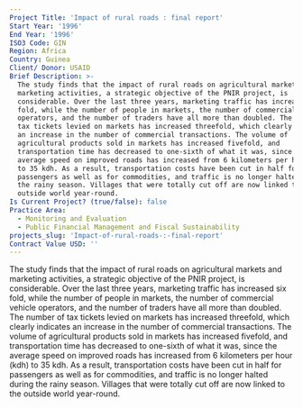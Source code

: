 ```yaml
---
Project Title: 'Impact of rural roads : final report'
Start Year: '1996'
End Year: '1996'
ISO3 Code: GIN
Region: Africa
Country: Guinea
Client/ Donor: USAID
Brief Description: >-
  The study finds that the impact of rural roads on agricultural markets and
  marketing activities, a strategic objective of the PNIR project, is
  considerable. Over the last three years, marketing traffic has increased six
  fold, while the number of people in markets, the number of commercial vehicle
  operators, and the number of traders have all more than doubled. The number of
  tax tickets levied on markets has increased threefold, which clearly indicates
  an increase in the number of commercial transactions. The volume of
  agricultural products sold in markets has increased fivefold, and
  transportation time has decreased to one-sixth of what it was, since the
  average speed on improved roads has increased from 6 kilometers per hour (kdh)
  to 35 kdh. As a result, transportation costs have been cut in half for
  passengers as well as for commodities, and traffic is no longer halted during
  the rainy season. Villages that were totally cut off are now linked to the
  outside world year-round.
Is Current Project? (true/false): false
Practice Area:
  - Monitoring and Evaluation
  - Public Financial Management and Fiscal Sustainability
projects_slug: 'Impact-of-rural-roads-:-final-report'
Contract Value USD: ''
---
```

The study finds that the impact of rural roads on agricultural markets and marketing activities, a strategic objective of the PNIR project, is considerable. Over the last three years, marketing traffic has increased six fold, while the number of people in markets, the number of commercial vehicle operators, and the number of traders have all more than doubled. The number of tax tickets levied on markets has increased threefold, which clearly indicates an increase in the number of commercial transactions. The volume of agricultural products sold in markets has increased fivefold, and transportation time has decreased to one-sixth of what it was, since the average speed on improved roads has increased from 6 kilometers per hour (kdh) to 35 kdh. As a result, transportation costs have been cut in half for passengers as well as for commodities, and traffic is no longer halted during the rainy season. Villages that were totally cut off are now linked to the outside world year-round.